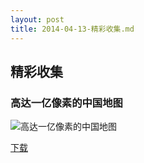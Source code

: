 ```yaml
---
layout: post
title: 2014-04-13-精彩收集.md
---
```


## 精彩收集

### 高达一亿像素的中国地图

![高达一亿像素的中国地图](/attachments/2014-04-13-高达一亿像素的中国地图.jpg)

[下载](/attachments/2014-04-13-高达一亿像素的中国地图.jpg)